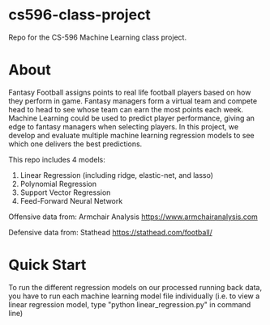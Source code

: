 # cs596-class-project
Repo for the CS-596 Machine Learning class project.

# About
Fantasy Football assigns points to real life football
players based on how they perform in game. Fantasy managers
form a virtual team and compete head to head to see whose team
can earn the most points each week. Machine Learning could be
used to predict player performance, giving an edge to fantasy
managers when selecting players. In this project, we develop and
evaluate multiple machine learning regression models to see
which one delivers the best predictions.

This repo includes 4 models:
1) Linear Regression (including ridge, elastic-net, and lasso)
2) Polynomial Regression
3) Support Vector Regression
4) Feed-Forward Neural Network

Offensive data from: Armchair Analysis https://www.armchairanalysis.com

Defensive data from: Stathead https://stathead.com/football/

# Quick Start
To run the different regression models on our processed running back data,
you have to run each machine learning model file individually (i.e. to view a linear regression model, type "python linear_regression.py" in command line)

